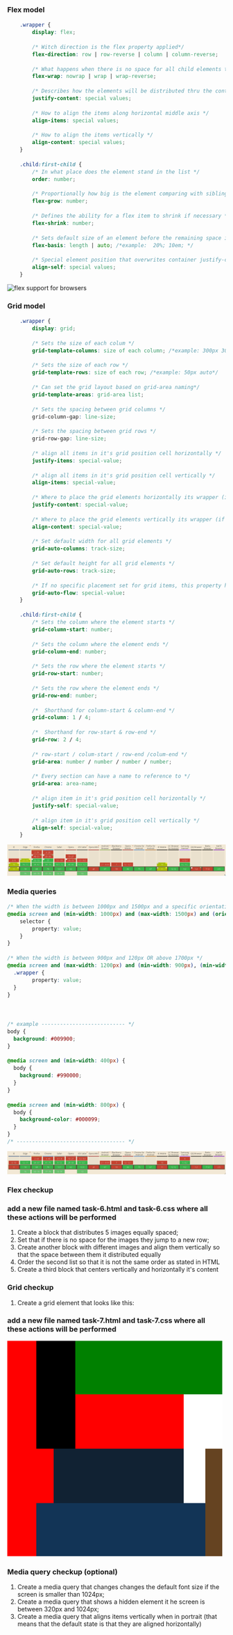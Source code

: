 ### Flex model
```css
    .wrapper {
        display: flex;

        /* Witch direction is the flex property applied*/
        flex-direction: row | row-reverse | column | column-reverse;

        /* What happens when there is no space for all child elements to fit */
        flex-wrap: nowrap | wrap | wrap-reverse;

        /* Describes how the elements will be distributed thru the container */
        justify-content: special values;

        /* How to align the items along horizontal middle axis */
        align-items: special values;

        /* How to align the items vertically */
        align-content: special values;
    }

    .child:first-child {
        /* In what place does the element stand in the list */
        order: number;

        /* Proportionally how big is the element comparing with siblings  */
        flex-grow: number;

        /* Defines the ability for a flex item to shrink if necessary */
        flex-shrink: number;

        /* Sets default size of an element before the remaining space is distributed  */
        flex-basis: length | auto; /*example:  20%; 10em; */

        /* Special element position that overwrites container justify-content value */
        align-self: special values;
    }
```
![flex support for browsers](img/W02L03-flex-support.png)
### Grid model

```css
    .wrapper {
        display: grid;

        /* Sets the size of each colum */
        grid-template-columns: size of each column; /*example: 300px 30% auto*/

        /* Sets the size of each row */
        grid-template-rows: size of each row; /*example: 50px auto*/

        /* Can set the grid layout based on grid-area naming*/
        grid-template-areas: grid-area list;

        /* Sets the spacing between grid columns */
        grid-column-gap: line-size;

        /* Sets the spacing between grid rows */
        grid-row-gap: line-size;

        /* align all items in it's grid position cell horizontally */
        justify-items: special-value;

        /* align all items in it's grid position cell vertically */
        align-items: special-value;

        /* Where to place the grid elements horizontally its wrapper (if the elements don't take the full space*/
        justify-content: special-value;

        /* Where to place the grid elements vertically its wrapper (if the elements don't take the full space*/
        align-content: special-value;

        /* Set default width for all grid elements */
        grid-auto-columns: track-size;

        /* Set default height for all grid elements */
        grid-auto-rows: track-size;

        /* If no specific placement set for grid items, this property handles the default alignment */
        grid-auto-flow: special-value:
    }

    .child:first-child {
        /* Sets the column where the element starts */
        grid-column-start: number;

        /* Sets the column where the element ends */
        grid-column-end: number;

        /* Sets the row where the element starts */
        grid-row-start: number;

        /* Sets the row where the element ends */
        grid-row-end: number;

        /*  Shorthand for column-start & column-end */
        grid-column: 1 / 4;

        /*  Shorthand for row-start & row-end */
        grid-row: 2 / 4;

        /* row-start / colum-start / row-end /colum-end */
        grid-area: number / number / number / number;

        /* Every section can have a name to reference to */
        grid-area: area-name;

        /* align item in it's grid position cell horizontally */
        justify-self: special-value;

        /* align item in it's grid position cell vertically */
        align-self: special-value;
    }
```
![grid support for browsers](img/grid-support.png)
### Media queries

```css
/* When the width is between 1000px and 1500px and a specific orientation is set */
@media screen and (min-width: 1000px) and (max-width: 1500px) and (orientation: landscape | portrait) {
    selector {
        property: value;
    }
}

/* When the width is between 900px and 120px OR above 1700px */
@media screen and (max-width: 1200px) and (min-width: 900px), (min-width: 1700px) {
  .wrapper {
        property: value;
  }
}



/* example --------------------------- */
body {
  background: #009900;
}

@media screen and (min-width: 400px) {
  body {
    background: #990000;
  }
}

@media screen and (min-width: 800px) {
  body {
    background-color: #000099;
  }
}
/* ----------------------------------- */
```
![media queries support for browsers](img/media_queries-support.png)

### Flex checkup
### add a new file named task-6.html and task-6.css where all these actions will be performed
1. Create a block that distributes 5 images equally spaced;
2. Set that if there is no space for the images they jump to a new row;
3. Create another block with different images and align them vertically so that the space between them it distributed equally
4. Order the second list so that it is not the same order as stated in HTML
5. Create a third block that centers vertically and horizontally it's content

### Grid checkup

1. Create a grid element that looks like this:

### add a new file named task-7.html and task-7.css where all these actions will be performed

![grid task](img/grid-task.png)

### Media query checkup (optional)
1. Create a media query that changes changes the default font size if the screen is smaller than 1024px;
2. Create a media query that shows a hidden element it he screen is between 320px and 1024px;
3. Create a media query that aligns items vertically when in portrait (that means that the default state is that they are aligned horizontally)
